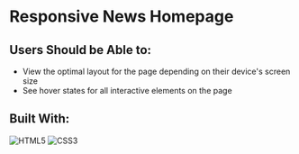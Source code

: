 # Responsive News Homepage
 
<h2>Users Should be Able to:</h2>

- View the optimal layout for the page depending on their device's screen size
- See hover states for all interactive elements on the page

<h2>Built With:</h2>

![HTML5](https://img.shields.io/badge/html5-%23E34F26.svg?style=for-the-badge&logo=html5&logoColor=white) 
![CSS3](https://img.shields.io/badge/css3-%231572B6.svg?style=for-the-badge&logo=css3&logoColor=white)
